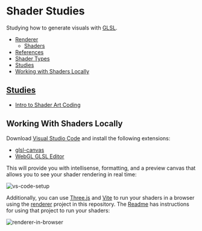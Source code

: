 # Shader Studies

Studying how to generate visuals with [GLSL](https://www.khronos.org/opengl/wiki/OpenGL_Shading_Language).

* [Renderer](./renderer)
    * [Shaders](./renderer/shaders/)
* [References](./references.md)
* [Shader Types](./shader-types.md)
* [Studies](#studies)
* [Working with Shaders Locally](#working-with-shaders-locally)

## [Studies](./studies/)

* [Intro to Shader Art Coding](./intro-to-shader-art-coding/)

## Working With Shaders Locally

Download [Visual Studio Code](https://code.visualstudio.com/) and install the following extensions:

* [glsl-canvas](https://marketplace.visualstudio.com/items?itemName=circledev.glsl-canvas)
* [WebGL GLSL Editor](https://marketplace.visualstudio.com/items?itemName=raczzalan.webgl-glsl-editor)

This will provide you with intellisense, formatting, and a preview canvas that allows you to see your shader rendering in real time:

![vs-code-setup](https://github.com/JaimeStill/shader-studies/assets/14102723/f9040316-4304-4f52-926b-d3870b34fd0b)

Additionally, you can use [Three.js](https://threejs.org/) and [Vite](https://vitejs.dev/) to run your shaders in a browser using the [renderer](./renderer/) project in this repository. The [Readme](./renderer/readme.md) has instructions for using that project to run your shaders:

![renderer-in-browser](https://github.com/JaimeStill/shader-studies/assets/14102723/76b18015-816d-474c-b478-1b3ee132ed14)